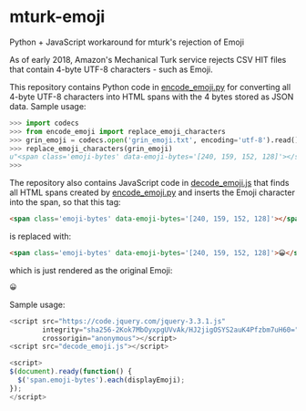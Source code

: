 mturk-emoji
===========

Python + JavaScript workaround for mturk's rejection of Emoji

As of early 2018, Amazon's Mechanical Turk service rejects CSV HIT
files that contain 4-byte UTF-8 characters - such as Emoji.

This repository contains Python code in
[encode_emoji.py](encode_emojiy.py) for converting all 4-byte UTF-8
characters into HTML spans with the 4 bytes stored as JSON data.
Sample usage:

``` python
>>> import codecs
>>> from encode_emoji import replace_emoji_characters
>>> grin_emoji = codecs.open('grin_emoji.txt', encoding='utf-8').read().strip()
>>> replace_emoji_characters(grin_emoji)
u"<span class='emoji-bytes' data-emoji-bytes='[240, 159, 152, 128]'></span>"
>>> 
```

The repository also contains JavaScript code in
[decode_emoji.js](decode_emoji.js) that finds all HTML spans created
by [encode_emoji.py](encode_emoji.py) and inserts the Emoji character
into the span, so that this tag:

``` html
<span class='emoji-bytes' data-emoji-bytes='[240, 159, 152, 128]'></span>
```

is replaced with:

``` html
<span class='emoji-bytes' data-emoji-bytes='[240, 159, 152, 128]'>😀</span>
```

which is just rendered as the original Emoji:

``` html
😀
```

Sample usage:

``` javascript
<script src="https://code.jquery.com/jquery-3.3.1.js"
        integrity="sha256-2Kok7MbOyxpgUVvAk/HJ2jigOSYS2auK4Pfzbm7uH60="
        crossorigin="anonymous"></script>
<script src="decode_emoji.js"></script>

<script>
$(document).ready(function() {
  $('span.emoji-bytes').each(displayEmoji);
});
</script>
```
